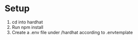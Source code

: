 # Setup

1. cd into hardhat
2. Run npm install
3. Create a .env file under /hardhat according to .envtemplate

